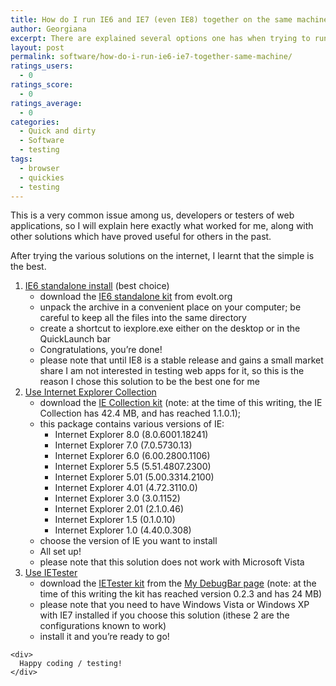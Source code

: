 ```yaml
---
title: How do I run IE6 and IE7 (even IE8) together on the same machine?
author: Georgiana
excerpt: There are explained several options one has when trying to run IE6 and IE7 on the same machine.
layout: post
permalink: software/how-do-i-run-ie6-ie7-together-same-machine/
ratings_users:
  - 0
ratings_score:
  - 0
ratings_average:
  - 0
categories:
  - Quick and dirty
  - Software
  - testing
tags:
  - browser
  - quickies
  - testing
---
```

This is a very common issue among us, developers or testers of web applications, so I will explain here exactly what worked for me, along with other solutions which have proved useful for others in the past.

After trying the various solutions on the internet, I learnt that the simple is the best.

  1. <span style="text-decoration: underline;">IE6 standalone install</span> (best choice)
      * download the [IE6 standalone kit][1] from evolt.org
      * unpack the archive in a convenient place on your computer; be careful to keep all the files into the same directory
      * create a shortcut to iexplore.exe either on the desktop or in the QuickLaunch bar
      * Congratulations, you&#8217;re done!
      * please note that until IE8 is a stable release and gains a small market share I am not interested in testing web apps for it, so this is the reason I chose this solution to be the best one for me
  2. <span style="text-decoration: underline;">Use Internet Explorer Collection</span>
      * download the [IE Collection kit][2] (note: at the time of this writing, the IE Collection has 42.4 MB, and has reached 1.1.0.1);
      * this package contains various versions of IE:
          * Internet Explorer 8.0 (8.0.6001.18241)
          * Internet Explorer 7.0 (7.0.5730.13)
          * Internet Explorer 6.0 (6.00.2800.1106)
          * Internet Explorer 5.5 (5.51.4807.2300)
          * Internet Explorer 5.01 (5.00.3314.2100)
          * Internet Explorer 4.01 (4.72.3110.0)
          * Internet Explorer 3.0 (3.0.1152)
          * Internet Explorer 2.01 (2.1.0.46)
          * Internet Explorer 1.5 (0.1.0.10)
          * Internet Explorer 1.0 (4.40.0.308)
      * choose the version of IE you want to install
      * All set up!
      * please note that this solution does not work with Microsoft Vista
  3. <span style="text-decoration: underline;">Use IETester</span>
      * download the [IETester kit][3] from the [My DebugBar page][4] (note: at the time of this writing the kit has reached version 0.2.3 and has 24 MB)
      * please note that you need to have Windows Vista or Windows XP with IE7 installed if you choose this solution (ithese 2 are the configurations known to work)
      * install it and you&#8217;re ready to go!
    <div>
    </div>

    <div>
      Happy coding / testing!
    </div>

 [1]: http://browsers.evolt.org/download.php?/ie/32bit/standalone/ie6eolas_nt.zip "IE6 standalone kit: download page on evolt.org"
 [2]: http://codecpack.nl/iecollection1101.exe "Internet Explorer Collection 1.1.0.1 kit"
 [3]: http://www.my-debugbar.com/ietester/install-ietester-v0.2.3.exe "IETester kit download link"
 [4]: http://www.my-debugbar.com/wiki/IETester/HomePage "IETester page @ My DebugBar"
